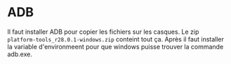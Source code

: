 # ADB
Il faut installer ADB pour copier les fichiers sur les casques. Le zip
`platform-tools_r28.0.1-windows.zip` conteint tout ça. Après il faut installer la variable d'environmeent pour que windows puisse trouver la commande adb.exe.
